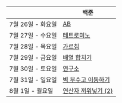 |                   | 백준                                                         |
| ----------------- | ------------------------------------------------------------ |
| 7월 26일 - 화요일 | [AB](https://www.acmicpc.net/problem/12970)                 |
| 7월 27일 - 수요일 | [테트로미노](https://www.acmicpc.net/problem/14500)          |
| 7월 28일 - 목요일 | [가르침](https://www.acmicpc.net/problem/1062) |
| 7월 29일 - 금요일 | [배열 합치기](https://www.acmicpc.net/problem/11728) |
| 7월 30일 - 토요일 | [연구소](https://www.acmicpc.net/problem/14502)       |
| 7월 31일 - 일요일 | [벽 부수고 이동하기](https://www.acmicpc.net/problem/2206)            |
| 8월 1일 - 월요일 | [연산자 끼워넣기 (2)](https://www.acmicpc.net/problem/15658)              |

